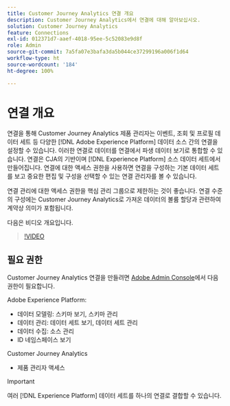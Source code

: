 ```yaml
---
title: Customer Journey Analytics 연결 개요
description: Customer Journey Analytics에서 연결에 대해 알아보십시오.
solution: Customer Journey Analytics
feature: Connections
exl-id: 012371d7-aaef-4018-95ee-5c52083e9d8f
role: Admin
source-git-commit: 7a5fa07e3bafa3da5b044ce37299196a006f1d64
workflow-type: ht
source-wordcount: '184'
ht-degree: 100%

---
```


# 연결 개요

연결을 통해 Customer Journey Analytics 제품 관리자는 이벤트, 조회 및 프로필 데이터 세트 등 다양한 [!DNL Adobe Experience Platform] 데이터 소스 간의 연결을 설정할 수 있습니다. 이러한 연결로 데이터를 연결에서 파생 데이터 보기로 통합할 수 있습니다. 연결은 CJA의 기반이며 [!DNL Experience Platform] 소스 데이터 세트에서 만들어집니다. 연결에 대한 액세스 권한을 사용하면 연결을 구성하는 기본 데이터 세트를 보고 중요한 편집 및 구성을 선택할 수 있는 연결 관리자를 볼 수 있습니다.

연결 관리에 대한 액세스 권한을 핵심 관리 그룹으로 제한하는 것이 좋습니다. 연결 수준의 구성에는 Customer Journey Analytics로 가져온 데이터의 볼륨 할당과 관련하여 계약상 의미가 포함됩니다.

다음은 비디오 개요입니다.

>[!VIDEO](https://video.tv.adobe.com/v/35111/?quality=12&learn=on)

## 필요 권한

Customer Journey Analytics 연결을 만들려면 [Adobe Admin Console](https://helpx.adobe.com/kr/enterprise/admin-guide.html/enterprise/using/manage-permissions-and-roles.ug.html)에서 다음 권한이 필요합니다.

Adobe Experience Platform:

* 데이터 모델링: 스키마 보기, 스키마 관리
* 데이터 관리: 데이터 세트 보기, 데이터 세트 관리
* 데이터 수집: 소스 관리
* ID 네임스페이스 보기

Customer Journey Analytics

* 제품 관리자 액세스

>[!IMPORTANT]
>
>여러 [!DNL Experience Platform] 데이터 세트를 하나의 연결로 결합할 수 있습니다.

